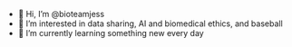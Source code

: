- 👋 Hi, I’m @bioteamjess
- 👀 I’m interested in data sharing, AI and biomedical ethics, and baseball
- 🌱 I’m currently learning something new every day 


<!---
bioteamjess/bioteamjess is a ✨ special ✨ repository because its `README.md` (this file) appears on your GitHub profile.
You can click the Preview link to take a look at your changes.
--->
